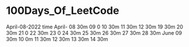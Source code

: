# 100Days_Of_LeetCode
April-08-2022   time
April- 08        30m
       09        0
       10        30m
       11        30m
       12        30m
       19        30m
       20        30m
       21        0
       22        30m
       23        0
       24        30m
       25        30m
       26        30m
       27        30m
       28        30m
 June  09        30m
       10        0m
       11        30m
       12        30m
       13        30m
       14        30m
